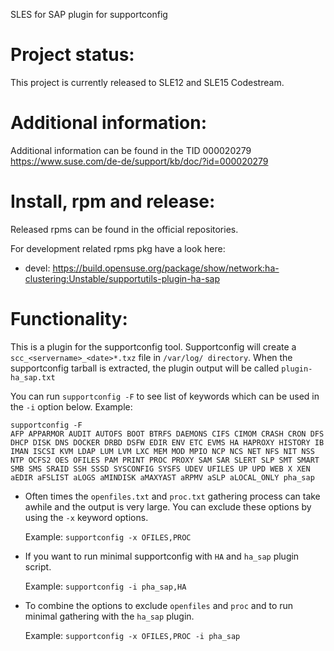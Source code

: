 SLES for SAP plugin for supportconfig

# Project status:

This project is currently released to SLE12 and SLE15 Codestream.

# Additional information:

Additional information can be found in the TID 000020279 https://www.suse.com/de-de/support/kb/doc/?id=000020279

# Install, rpm and release:

Released rpms can be found in the official repositories.

For development related rpms pkg have a look here:

- devel: https://build.opensuse.org/package/show/network:ha-clustering:Unstable/supportutils-plugin-ha-sap

# Functionality:

This is a plugin for the supportconfig tool.
Supportconfig will create a `scc_<servername>_<date>*.txz` file in `/var/log/ directory`.
When the supportconfig tarball is extracted, the plugin output will be called `plugin-ha_sap.txt`

You can run `supportconfig -F` to see list of keywords which can be used in the `-i` option below. 
Example:
```
supportconfig -F
AFP APPARMOR AUDIT AUTOFS BOOT BTRFS DAEMONS CIFS CIMOM CRASH CRON DFS DHCP DISK DNS DOCKER DRBD DSFW EDIR ENV ETC EVMS HA HAPROXY HISTORY IB IMAN ISCSI KVM LDAP LUM LVM LXC MEM MOD MPIO NCP NCS NET NFS NIT NSS NTP OCFS2 OES OFILES PAM PRINT PROC PROXY SAM SAR SLERT SLP SMT SMART SMB SMS SRAID SSH SSSD SYSCONFIG SYSFS UDEV UFILES UP UPD WEB X XEN aEDIR aFSLIST aLOGS aMINDISK aMAXYAST aRPMV aSLP aLOCAL_ONLY pha_sap
```
* Often times the `openfiles.txt` and `proc.txt` gathering process can take awhile and the output is very large. You can exclude these options by using the `-x` keyword options.

  Example: `supportconfig -x OFILES,PROC`

* If you want to run minimal supportconfig with `HA` and `ha_sap` plugin script.

  Example: `supportconfig -i pha_sap,HA`
  
* To combine the options to exclude `openfiles` and `proc` and to run minimal gathering with the `ha_sap` plugin.

  Example: `supportconfig -x OFILES,PROC -i pha_sap`
